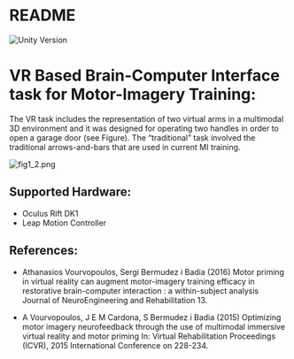 # README #

![Unity Version](https://img.shields.io/badge/Unity%20Version-4.6-orange.svg)

# VR Based Brain-Computer Interface task for Motor-Imagery Training: #
The VR task includes the representation of two virtual arms in a multimodal 3D environment and it was designed for operating two handles in order to open a garage door (see Figure). The “traditional” task involved the traditional arrows-and-bars that are used in current MI training.

![fig1_2.png](http://i.imgur.com/8OtVjEC.png)

## Supported Hardware: ##
* Oculus Rift DK1
* Leap Motion Controller

## References: ##
* Athanasios Vourvopoulos, Sergi Bermudez i Badia (2016)  Motor priming in virtual reality can augment motor-imagery training efficacy in restorative brain-computer interaction : a within-subject analysis Journal of NeuroEngineering and Rehabilitation 13.

* A Vourvopoulos, J E M Cardona, S Bermudez i Badia (2015)  Optimizing motor imagery neurofeedback through the use of multimodal immersive virtual reality and motor priming In: Virtual Rehabilitation Proceedings (ICVR), 2015 International Conference on 228-234.